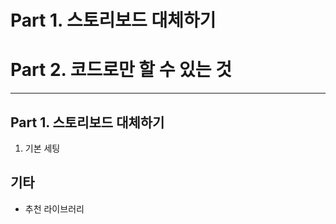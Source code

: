 # Part 1. 스토리보드 대체하기
# Part 2. 코드로만 할 수 있는 것
---------------

## Part 1. 스토리보드 대체하기
1. 기본 세팅

## 기타
- 추천 라이브러리